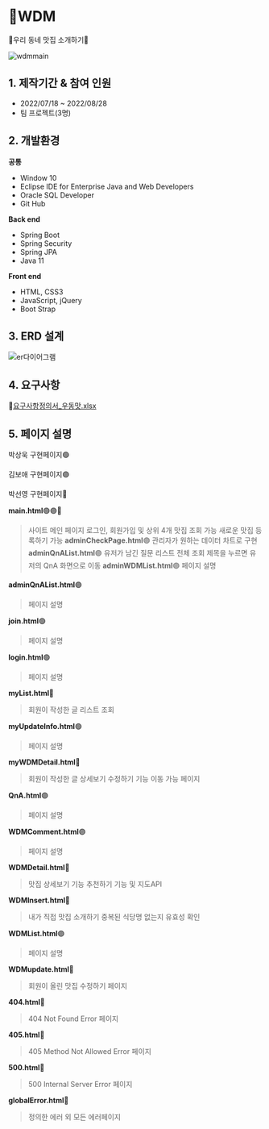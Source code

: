 # 🍴WDM
🍖우리 동네 맛집 소개하기🍖



![wdmmain](https://user-images.githubusercontent.com/57398610/185555405-7d03336a-eb23-4609-b08f-81ac5aa23748.JPG)



## 1. 제작기간 & 참여 인원
- 2022/07/18 ~ 2022/08/28
- 팀 프로젝트(3명)

## 2. 개발환경
**공통**
- Window 10
- Eclipse IDE for Enterprise Java and Web Developers
- Oracle SQL Developer
- Git Hub

**Back end**
- Spring Boot
- Spring Security
- Spring JPA
- Java 11

**Front end**
- HTML, CSS3
- JavaScript, jQuery
- Boot Strap

## 3. ERD 설계

![er다이어그램](https://user-images.githubusercontent.com/57398610/185556219-f88b3fb3-563e-4b0a-b434-2f3c643bd600.JPG)


## 4. 요구사항
🔗[요구사항정의서_우동맛.xlsx](https://github.com/Rflower/WDM/files/9379629/_.xlsx)


## 5. 페이지 설명
박상욱 구현페이지🟢

김보애 구현페이지🟣

박선영 구현페이지🔴

**main.html**🟢🟣🔴
> 사이트 메인 페이지
> 로그인, 회원가입 및 상위 4개 맛집 조회 가능
> 새로운 맛집 등록하기 가능
**adminCheckPage.html**🟣
> 관리자가 원하는 데이터 차트로 구현
**adminQnAList.html**🟣
> 유저가 남긴 질문 리스트 전체 조회
> 제목을 누르면 유저의 QnA 화면으로 이동
**adminWDMList.html**🟣
>페이지 설명

**adminQnAList.html**🟣
>페이지 설명

**join.html**🟢
>페이지 설명

**login.html**🟢
>페이지 설명

**myList.html**🔴
> 회원이 작성한 글 리스트 조회

**myUpdateInfo.html**🟢
>페이지 설명

**myWDMDetail.html**🔴
> 회원이 작성한 글 상세보기
> 수정하기 기능 이동 가능 페이지

**QnA.html**🟣
>페이지 설명

**WDMComment.html**🟣
>페이지 설명

**WDMDetail.html**🔴
> 맛집 상세보기 기능
> 추천하기 기능 및 지도API

**WDMInsert.html**🔴
> 내가 직접 맛집 소개하기
> 중복된 식당명 없는지 유효성 확인

**WDMList.html**🟣
> 페이지 설명

**WDMupdate.html**🔴
> 회원이 올린 맛집 수정하기 페이지

**404.html**🔴
> 404 Not Found Error 페이지

**405.html**🔴
> 405 Method Not Allowed Error 페이지

**500.html**🔴
> 500 Internal Server Error 페이지

**globalError.html**🔴
> 정의한 에러 외 모든 에러페이지
